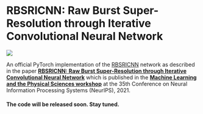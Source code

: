 # RBSRICNN: Raw Burst Super-Resolution through Iterative Convolutional Neural Network
![](https://img.shields.io/badge/pytorch-RBSRICNN-brightgreen)

An official PyTorch implementation of the [RBSRICNN](https://github.com/RaoUmer/RBSRICNN) network as described in the paper **[RBSRICNN: Raw Burst Super-Resolution through Iterative Convolutional Neural Network](https://arxiv.org/abs/2110.13217)** which is published in the **[Machine Learning and the Physical Sciences workshop](https://ml4physicalsciences.github.io/2021/)** at the 35th Conference on Neural Information Processing Systems (NeurIPS), 2021.

#### The code will be released soon. Stay tuned. 

